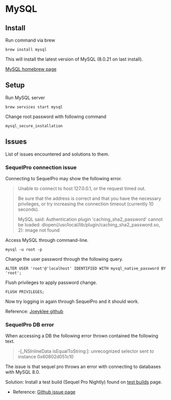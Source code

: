 # MySQL

## Install

Run command via brew

```
brew install mysql
```

This will install the latest version of MySQL (8.0.21 on last install).

[MySQL homebrew page](https://formulae.brew.sh/formula/mysql)

## Setup

Run MySQL server

```
brew services start mysql
```

Change root password with following command

```
mysql_secure_installation
```

## Issues

List of issues encountered and solutions to them.

### SequelPro connection issue

Connecting to SequelPro may show the following error.

> Unable to connect to host 127.0.0.1, or the request timed out.
>
> Be sure that the address is correct and that you have the necessary privileges, or try increasing the connection timeout (currently 10 seconds).
>
>MySQL said: Authentication plugin 'caching_sha2_password' cannot be loaded: dlopen(/usr/local/lib/plugin/caching_sha2_password.so, 2): image not found
>

Access MySQL through command-line.

```
mysql -u root -p
```

Change the user password through the following query.

```
ALTER USER 'root'@'localhost' IDENTIFIED WITH mysql_native_password BY 'root';
```

Flush privileges to apply password change.

```
FLUSH PRIVILEGES;
```

Now try logging in again through SequelPro and it should work.

Reference: [Joeyklee github](https://gist.github.com/joeyklee/5ada6a254804c33dbebbca4161277836)

### SequelPro DB error

When accessing a DB the following error thrown contained the following text.

> -[_NSInlineData isEqualToString:]: unrecognized selector sent to instance 0x60802d051c10

The issue is that sequel pro throws an error with connecting to databases with MySQL 8.0.

Solution: Install a test build (Sequel Pro Nightly) found on [test builds](https://sequelpro.com/test-builds) page.

- Reference: [Github issue page](https://github.com/sequelpro/sequelpro/issues/2699)
